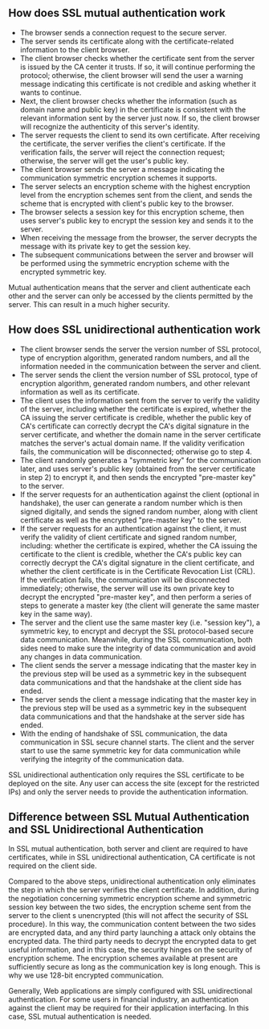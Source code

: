 ﻿## How does SSL mutual authentication work

- The browser sends a connection request to the secure server.
- The server sends its certificate along with the certificate-related information to the client browser.
- The client browser checks whether the certificate sent from the server is issued by the CA center it trusts. If so, it will continue performing the protocol; otherwise, the client browser will send the user a warning message indicating this certificate is not credible and asking whether it wants to continue.
- Next, the client browser checks whether the information (such as domain name and public key) in the certificate is consistent with the relevant information sent by the server just now. If so, the client browser will recognize the authenticity of this server's identity.
- The server requests the client to send its own certificate. After receiving the certificate, the server verifies the client's certificate. If the verification fails, the server will reject the connection request; otherwise, the server will get the user's public key.
- The client browser sends the server a message indicating the communication symmetric encryption schemes it supports.
- The server selects an encryption scheme with the highest encryption level from the encryption schemes sent from the client, and sends the scheme that is encrypted with client's public key to the browser.
- The browser selects a session key for this encryption scheme, then uses server's public key to encrypt the session key and sends it to the server.
- When receiving the message from the browser, the server decrypts the message with its private key to get the session key.
- The subsequent communications between the server and browser will be performed using the symmetric encryption scheme with the encrypted symmetric key.

Mutual authentication means that the server and client authenticate each other and the server can only be accessed by the clients permitted by the server. This can result in a much higher security.

## How does SSL unidirectional authentication work

- The client browser sends the server the version number of SSL protocol, type of encryption algorithm, generated random numbers, and all the information needed in the communication between the server and client.
- The server sends the client the version number of SSL protocol, type of encryption algorithm, generated random numbers, and other relevant information as well as its certificate.
- The client uses the information sent from the server to verify the validity of the server, including whether the certificate is expired, whether the CA issuing the server certificate is credible, whether the public key of CA's certificate can correctly decrypt the CA's digital signature in the server certificate, and whether the domain name in the server certificate matches the server's actual domain name. If the validity verification fails, the communication will be disconnected; otherwise go to step 4.
- The client randomly generates a "symmetric key" for the communication later, and uses server's public key (obtained from the server certificate in step 2) to encrypt it, and then sends the encrypted "pre-master key" to the server.
- If the server requests for an authentication against the client (optional in handshake), the user can generate a random number which is then signed digitally, and sends the signed random number, along with client certificate as well as the encrypted "pre-master key" to the server.
- If the server requests for an authentication against the client, it must verify the validity of client certificate and signed random number, including: whether the certificate is expired, whether the CA issuing the certificate to the client is credible, whether the CA's public key can correctly decrypt the CA's digital signature in the client certificate, and whether the client certificate is in the Certificate Revocation List (CRL). If the verification fails, the communication will be disconnected immediately; otherwise, the server will use its own private key to decrypt the encrypted "pre-master key", and then perform a series of steps to generate a master key (the client will generate the same master key in the same way).
- The server and the client use the same master key (i.e. "session key"), a symmetric key, to encrypt and decrypt the SSL protocol-based secure data communication. Meanwhile, during the SSL communication, both sides need to make sure the integrity of data communication and avoid any changes in data communication.
- The client sends the server a message indicating that the master key in the previous step will be used as a symmetric key in the subsequent data communications and that the handshake at the client side has ended.
- The server sends the client a message indicating that the master key in the previous step will be used as a symmetric key in the subsequent data communications and that the handshake at the server side has ended.
- With the ending of handshake of SSL communication, the data communication in SSL secure channel starts. The client and the server start to use the same symmetric key for data communication while verifying the integrity of the communication data.

SSL unidirectional authentication only requires the SSL certificate to be deployed on the site. Any user can access the site (except for the restricted IPs) and only the server needs to provide the authentication information.

## Difference between SSL Mutual Authentication and SSL Unidirectional Authentication

In SSL mutual authentication, both server and client are required to have certificates, while  in SSL unidirectional authentication, CA certificate is not required on the client side.

Compared to the above steps, unidirectional authentication only eliminates the step in which the server verifies the client certificate. In addition, during the negotiation concerning symmetric encryption scheme and symmetric session key between the two sides, the encryption scheme sent from the server to the client s unencrypted (this will not affect the security of SSL procedure). In this way, the communication content between the two sides are encrypted data, and any third party launching a attack only obtains the encrypted data. The third party needs to decrypt the encrypted data to get useful information, and in this case, the security hinges on the security of encryption scheme. The encryption schemes available at present are sufficiently secure as long as the communication key is long enough. This is why we use 128-bit encrypted communication.

Generally, Web applications are simply configured with SSL unidirectional authentication. For some users in financial industry, an authentication against the client may be required for their application interfacing. In this case, SSL mutual authentication is needed.
